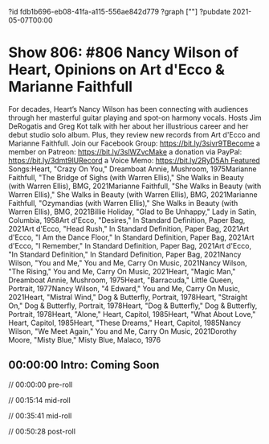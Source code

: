 ?id fdb1b696-eb08-41fa-a115-556ae842d779
?graph [""]
?pubdate 2021-05-07T00:00

# Show 806: #806 Nancy Wilson of Heart, Opinions on Art d'Ecco & Marianne Faithfull

For decades, Heart’s Nancy Wilson has been connecting with audiences through her masterful guitar playing and spot-on harmony vocals. Hosts Jim DeRogatis and Greg Kot talk with her about her illustrious career and her debut studio solo album. Plus, they review new records from Art d'Ecco and Marianne Faithfull. Join our Facebook Group: https://bit.ly/3sivr9TBecome a member on Patreon: https://bit.ly/3slWZvcMake a donation via PayPal: https://bit.ly/3dmt9lURecord a Voice Memo: https://bit.ly/2RyD5Ah Featured Songs:Heart, "Crazy On You," Dreamboat Annie, Mushroom, 1975Marianne Faithfull, "The Bridge of Sighs (with Warren Ellis)," She Walks in Beauty (with Warren Ellis), BMG, 2021Marianne Faithfull, "She Walks in Beauty (with Warren Ellis)," She Walks in Beauty (with Warren Ellis), BMG, 2021Marianne Faithfull, "Ozymandias (with Warren Ellis)," She Walks in Beauty (with Warren Ellis), BMG, 2021Billie Holiday, "Glad to Be Unhappy," Lady in Satin, Columbia, 1958Art d'Ecco, "Desires," In Standard Definition, Paper Bag, 2021Art d'Ecco, "Head Rush," In Standard Definition, Paper Bag, 2021Art d'Ecco, "I Am the Dance Floor," In Standard Definition, Paper Bag, 2021Art d'Ecco, "I Remember," In Standard Definition, Paper Bag, 2021Art d'Ecco, "In Standard Definition," In Standard Definition, Paper Bag, 2021Nancy Wilson, "You and Me," You and Me, Carry On Music, 2021Nancy Wilson, "The Rising," You and Me, Carry On Music, 2021Heart, "Magic Man," Dreamboat Annie, Mushroom, 1975Heart, "Barracuda," Little Queen, Portrait, 1977Nancy Wilson, "4 Edward," You and Me, Carry On Music, 2021Heart, "Mistral Wind," Dog & Butterfly, Portrait, 1978Heart, "Straight On," Dog & Butterfly, Portrait, 1978Heart, "Dog & Butterfly," Dog & Butterfly, Portrait, 1978Heart, "Alone," Heart, Capitol, 1985Heart, "What About Love," Heart, Capitol, 1985Heart, "These Dreams," Heart, Capitol, 1985Nancy Wilson, "We Meet Again," You and Me, Carry On Music, 2021Dorothy Moore, "Misty Blue," Misty Blue, Malaco, 1976

## 00:00:00 Intro: Coming Soon

// 00:00:00 pre-roll

// 00:15:14 mid-roll

// 00:35:41 mid-roll

// 00:50:28 post-roll
